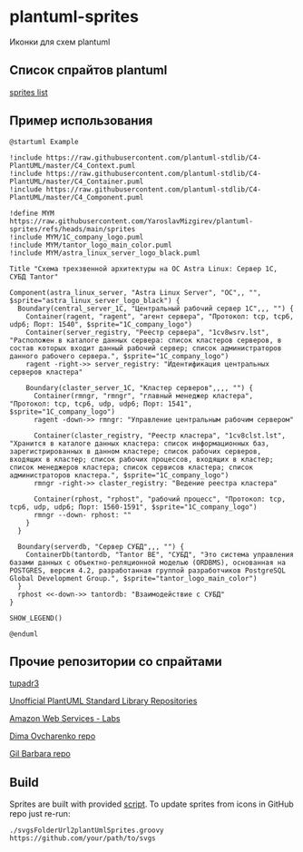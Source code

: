 # plantuml-sprites

Иконки для схем plantuml

## Список спрайтов plantuml

[sprites list](./sprites-list.md)

## Пример использования

```plantuml
@startuml Example

!include https://raw.githubusercontent.com/plantuml-stdlib/C4-PlantUML/master/C4_Context.puml
!include https://raw.githubusercontent.com/plantuml-stdlib/C4-PlantUML/master/C4_Container.puml
!include https://raw.githubusercontent.com/plantuml-stdlib/C4-PlantUML/master/C4_Component.puml

!define MYM https://raw.githubusercontent.com/YaroslavMizgirev/plantuml-sprites/refs/heads/main/sprites
!include MYM/1C_company_logo.puml
!include MYM/tantor_logo_main_color.puml
!include MYM/astra_linux_server_logo_black.puml

Title "Схема трехзвенной архитектуры на ОС Astra Linux: Сервер 1С, СУБД Tantor"

Component(astra_linux_server, "Astra Linux Server", "ОС",, "", $sprite="astra_linux_server_logo_black") {
  Boundary(central_server_1C, "Центральный рабочий сервер 1C",,, "") {
    Container(ragent, "ragent", "агент сервера", "Протокол: tcp, tcp6, udp6; Порт: 1540", $sprite="1C_company_logo")
    Container(server_registry, "Реестр сервера", "1cv8wsrv.lst", "Расположен в каталоге данных сервера: список кластеров серверов, в состав которых входит данный рабочий сервер; список администраторов данного рабочего сервера.", $sprite="1C_company_logo")
    ragent -right->> server_registry: "Идентификация центральных серверов кластера"

    Boundary(claster_server_1C, "Кластер серверов",,,, "") {
      Container(rmngr, "rmngr", "главный менеджер кластера", "Протокол: tcp, tcp6, udp, udp6; Порт: 1541", $sprite="1C_company_logo")
      ragent -down->> rmngr: "Управление центральным рабочим сервером"

      Container(claster_registry, "Реестр кластера", "1cv8clst.lst", "Хранится в каталоге данных кластера: список информационных баз, зарегистрированных в данном кластере; список рабочих серверов, входящих в кластер; список рабочих процессов, входящих в кластер; список менеджеров кластера; список сервисов кластера; список администраторов кластера.", $sprite="1C_company_logo")
      rmngr -right->> claster_registry: "Ведение реестра кластера"

      Container(rphost, "rphost", "рабочий процесс", "Протокол: tcp, tcp6, udp, udp6; Порт: 1560-1591", $sprite="1C_company_logo")
      rmngr --down- rphost: ""
    }
  }

  Boundary(serverdb, "Сервер СУБД",,, "") {
    ContainerDb(tantordb, "Tantor BE", "СУБД", "Это система управления базами данных с объектно-реляционной моделью (ORDBMS), основанная на POSTGRES, версия 4.2, разработанная группой разработчиков PostgreSQL Global Development Group.", $sprite="tantor_logo_main_color")
  }
  rphost <<-down->> tantordb: "Взаимодействие с СУБД"
}

SHOW_LEGEND()

@enduml
```

## Прочие репозитории со спрайтами

[tupadr3](https://github.com/tupadr3/plantuml-icon-font-sprites/tree/main)

[Unofficial PlantUML Standard Library Repositories](https://github.com/plantuml-stdlib/cicon-plantuml-sprites)

[Amazon Web Services - Labs](https://github.com/awslabs/aws-icons-for-plantuml)

[Dima Ovcharenko repo](https://github.com/ovcharenko-di/1ce-icons-for-plantuml)

[Gil Barbara repo](https://github.com/gilbarbara/logos)

## Build

Sprites are built with provided [script](script/svgsFolderUrl2plantUmlSprites.groovy). To update sprites from icons in GitHub repo just re-run:

```shell
./svgsFolderUrl2plantUmlSprites.groovy https://github.com/your/path/to/svgs
```
